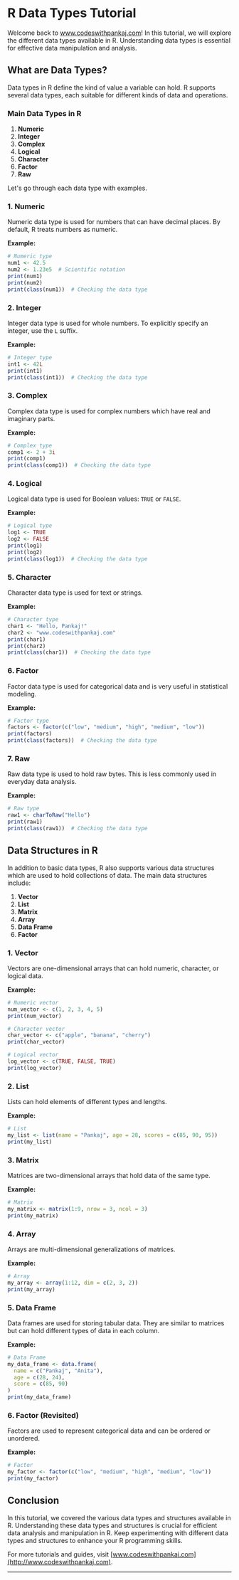# R Data Types Tutorial

Welcome back to www.codeswithpankaj.com! In this tutorial, we will explore the different data types available in R. Understanding data types is essential for effective data manipulation and analysis.

## What are Data Types?

Data types in R define the kind of value a variable can hold. R supports several data types, each suitable for different kinds of data and operations.

### Main Data Types in R

1. **Numeric**
2. **Integer**
3. **Complex**
4. **Logical**
5. **Character**
6. **Factor**
7. **Raw**

Let's go through each data type with examples.

### 1. Numeric

Numeric data type is used for numbers that can have decimal places. By default, R treats numbers as numeric.

**Example:**
```R
# Numeric type
num1 <- 42.5
num2 <- 1.23e5  # Scientific notation
print(num1)
print(num2)
print(class(num1))  # Checking the data type
```

### 2. Integer

Integer data type is used for whole numbers. To explicitly specify an integer, use the `L` suffix.

**Example:**
```R
# Integer type
int1 <- 42L
print(int1)
print(class(int1))  # Checking the data type
```

### 3. Complex

Complex data type is used for complex numbers which have real and imaginary parts.

**Example:**
```R
# Complex type
comp1 <- 2 + 3i
print(comp1)
print(class(comp1))  # Checking the data type
```

### 4. Logical

Logical data type is used for Boolean values: `TRUE` or `FALSE`.

**Example:**
```R
# Logical type
log1 <- TRUE
log2 <- FALSE
print(log1)
print(log2)
print(class(log1))  # Checking the data type
```

### 5. Character

Character data type is used for text or strings.

**Example:**
```R
# Character type
char1 <- "Hello, Pankaj!"
char2 <- "www.codeswithpankaj.com"
print(char1)
print(char2)
print(class(char1))  # Checking the data type
```

### 6. Factor

Factor data type is used for categorical data and is very useful in statistical modeling.

**Example:**
```R
# Factor type
factors <- factor(c("low", "medium", "high", "medium", "low"))
print(factors)
print(class(factors))  # Checking the data type
```

### 7. Raw

Raw data type is used to hold raw bytes. This is less commonly used in everyday data analysis.

**Example:**
```R
# Raw type
raw1 <- charToRaw("Hello")
print(raw1)
print(class(raw1))  # Checking the data type
```

## Data Structures in R

In addition to basic data types, R also supports various data structures which are used to hold collections of data. The main data structures include:

1. **Vector**
2. **List**
3. **Matrix**
4. **Array**
5. **Data Frame**
6. **Factor**

### 1. Vector

Vectors are one-dimensional arrays that can hold numeric, character, or logical data.

**Example:**
```R
# Numeric vector
num_vector <- c(1, 2, 3, 4, 5)
print(num_vector)

# Character vector
char_vector <- c("apple", "banana", "cherry")
print(char_vector)

# Logical vector
log_vector <- c(TRUE, FALSE, TRUE)
print(log_vector)
```

### 2. List

Lists can hold elements of different types and lengths.

**Example:**
```R
# List
my_list <- list(name = "Pankaj", age = 28, scores = c(85, 90, 95))
print(my_list)
```

### 3. Matrix

Matrices are two-dimensional arrays that hold data of the same type.

**Example:**
```R
# Matrix
my_matrix <- matrix(1:9, nrow = 3, ncol = 3)
print(my_matrix)
```

### 4. Array

Arrays are multi-dimensional generalizations of matrices.

**Example:**
```R
# Array
my_array <- array(1:12, dim = c(2, 3, 2))
print(my_array)
```

### 5. Data Frame

Data frames are used for storing tabular data. They are similar to matrices but can hold different types of data in each column.

**Example:**
```R
# Data Frame
my_data_frame <- data.frame(
  name = c("Pankaj", "Anita"),
  age = c(28, 24),
  score = c(85, 90)
)
print(my_data_frame)
```

### 6. Factor (Revisited)

Factors are used to represent categorical data and can be ordered or unordered.

**Example:**
```R
# Factor
my_factor <- factor(c("low", "medium", "high", "medium", "low"))
print(my_factor)
```

## Conclusion

In this tutorial, we covered the various data types and structures available in R. Understanding these data types and structures is crucial for efficient data analysis and manipulation in R. Keep experimenting with different data types and structures to enhance your R programming skills.

For more tutorials and guides, visit [www.codeswithpankaj.com](http://www.codeswithpankaj.com).

---
